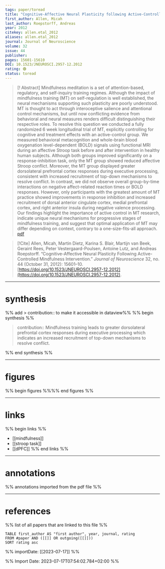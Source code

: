 ```yaml
---
tags: paper/toread
title: "Cognitive-Affective Neural Plasticity following Active-Controlled Mindfulness Intervention" 
first_author: Allen, Micah 
last_author: Roepstorff, Andreas
year: 2012     
citekey: allen.etal_2012
aliases: allen.etal_2012
journal: Journal of Neuroscience  
volume: 32 
issue: 44    
publisher:       
pages: 15601-15610   
DOI: 10.1523/JNEUROSCI.2957-12.2012
rating: 🟢
status: toread
---
```

> [! Abstract]
> Mindfulness meditation is a set of attention-based, regulatory, and self-inquiry training regimes. Although the impact of mindfulness training (MT) on self-regulation is well established, the neural mechanisms supporting such plasticity are poorly understood. MT is thought to act through interoceptive salience and attentional control mechanisms, but until now conflicting evidence from behavioral and neural measures renders difficult distinguishing their respective roles. To resolve this question we conducted a fully randomized 6 week longitudinal trial of MT, explicitly controlling for cognitive and treatment effects with an active-control group. We measured behavioral metacognition and whole-brain blood oxygenation level-dependent (BOLD) signals using functional MRI during an affective Stroop task before and after intervention in healthy human subjects. Although both groups improved significantly on a response-inhibition task, only the MT group showed reduced affective Stroop conflict. Moreover, the MT group displayed greater dorsolateral prefrontal cortex responses during executive processing, consistent with increased recruitment of top-down mechanisms to resolve conflict. In contrast, we did not observe overall group-by-time interactions on negative affect-related reaction times or BOLD responses. However, only participants with the greatest amount of MT practice showed improvements in response inhibition and increased recruitment of dorsal anterior cingulate cortex, medial prefrontal cortex, and right anterior insula during negative valence processing. Our findings highlight the importance of active control in MT research, indicate unique neural mechanisms for progressive stages of mindfulness training, and suggest that optimal application of MT may differ depending on context, contrary to a one-size-fits-all approach. [pdf](file:///Users/kamp/Zotero/storage/43HW58TD/Allen%20et%20al.%20-%202012%20-%20Cognitive-Affective%20Neural%20Plasticity%20following%20Ac.pdf)

> [!Cite] Allen, Micah, Martin Dietz, Karina S. Blair, Martijn van Beek, Geraint Rees, Peter Vestergaard-Poulsen, Antoine Lutz, and Andreas Roepstorff. “Cognitive-Affective Neural Plasticity Following Active-Controlled Mindfulness Intervention.” _Journal of Neuroscience_ 32, no. 44 (October 31, 2012): 15601–10. [https://doi.org/10.1523/JNEUROSCI.2957-12.2012](https://doi.org/10.1523/JNEUROSCI.2957-12.2012).  

---
# synthesis
%% add > contribution:: to make it accessible in dataview%%
%% begin synthesis %%
> contribution::  Mindfulness training leads to greater dorsolateral prefrontal cortex responses during executive processing which indicates an increased recruitment of top-down mechanisms to resolve conflict.

%% end synthesis %%

---
# figures
%% begin figures %%%% end figures %%

---
# links 
%% begin links %%
- [[mindfulness]]
- [[stroop task]]
- [[dPFC]]
%% end links %%

---
# annotations
%% annotations imported from the pdf file %%

---
# references
%% list of all papers that are linked to this file %%
```dataview
TABLE first_author AS "first author", year, journal, rating 
FROM #paper AND ([[]] OR outgoing([[]]))
SORT rating asc
```
%% importDate: [[2023-07-17]]  %%

%% Import Date: 2023-07-17T07:54:02.784+02:00 %%
